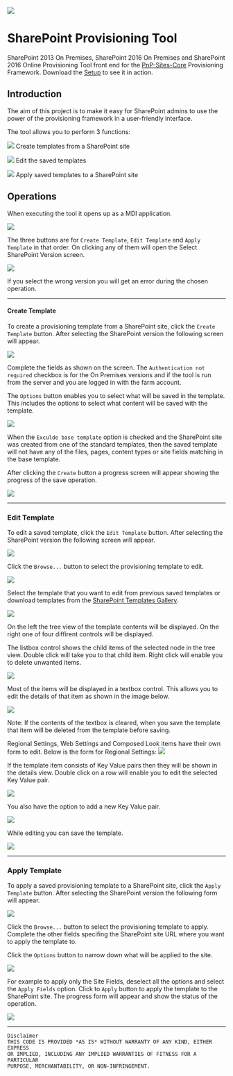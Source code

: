
![](SharePointProvisioningTool/Resources/Karabina122x122.png) 
# SharePoint Provisioning Tool

SharePoint 2013 On Premises, SharePoint 2016 On Premises and SharePoint 2016 Online Provisioning Tool front end for the [PnP-Sites-Core](https://github.com/OfficeDev/PnP-Sites-Core) Provisioning Framework. Download the [Setup](Setup.exe) to see it in action.

## Introduction

The aim of this project is to make it easy for SharePoint admins to use the power of the provisioning framework in a user-friendly interface.

The tool allows you to perform 3 functions:

![](SharePointProvisioningTool/Resources/FileSettingRed.png) Create templates from a SharePoint site

![](SharePointProvisioningTool/Resources/EditRed.png) Edit the saved templates

![](SharePointProvisioningTool/Resources/NewsPaperRed.png) Apply saved templates to a SharePoint site



## Operations
When executing the tool it opens up as a MDI application.

![](Images/MainScreen.png)

The three buttons are for ```Create Template```, ```Edit Template``` and ```Apply Template``` in that order. On clicking any of them 
will open the Select SharePoint Version screen.

![](Images/VersionSelect.png)

If you select the wrong version you will get an error during the chosen operation.

-------------

#### Create Template

To create a provisioning template from a SharePoint site, click the ```Create Template``` button. After selecting the SharePoint version the following screen will appear.

![](Images/CreateTemplate.png)

Complete the fields as shown on the screen. The ```Authentication not required``` checkbox is for the On Premises versions and if the tool is run from the server and you are logged in with the farm account.

The ```Options``` button enables you to select what will be saved in the template. This includes the options to select what content will be saved with the template.

![](Images/CreateOptions.png)

When the ```Exculde base template``` option is checked and the SharePoint site was created from one of the standard templates, then the saved template will not have any of the files, pages, content types or site fields matching in the base template.


After clicking the ```Create``` button a progress screen will appear showing the progress of the save operation.

![](Images/CreateProgress.png)

----------
### Edit Template

To edit a saved template, click the ```Edit Template``` button. After selecting the SharePoint version the following screen will appear.

![](Images/EditStart.png)

Click the ```Browse...``` button to select the provisioning template to edit.

![](Images/OpenTemplate.png)

Select the template that you want to edit from previous saved templates or download templates from the [SharePoint Templates Gallery](https://templates-gallery.sharepointpnp.com).

![](Images/EditTemplateList.png)

On the left the tree view of the template contents will be displayed. 
On the right one of four diffirent controls will be displayed.

The listbox control shows the child items of the selected node in the tree view. 
Double click will take you to that child item. Right click will enable you to delete unwanted items.

![](Images/EditTemplateDeleteItems.png)

Most of the items will be displayed in a textbox control. 
This allows you to edit the details of that item as shown in the image below.

![](Images/EditTemplateText.png)

Note: If the contents of the textbox is cleared, when you save the template that item will be deleted from the template before saving.

Regional Settings, Web Settings and Composed Look items have their own form to edit. 
Below is the form for Regional Settings:
![](Images/EditTemplateRegionalSettings.png)

If the template item consists of Key Value pairs then they will be shown in the details view.
Double click on a row will enable you to edit the selected Key Value pair.

![](Images/EditTemplateKeyValue.png)

You also have the option to add a new Key Value pair.

![](Images/EditTemplateKeyValueNew.png)

While editing you can save the template.

![](Images/EditTemplateSaved.png)

-----------

### Apply Template

To apply a saved provisioning template to a SharePoint site, click the ```Apply Template``` button. 
After selecting the SharePoint version the following form will appear.

![](Images/ApplyTemplate.png)

Click the ```Browse...``` button to select the provisioning template to apply. 
Complete the other fields specifing the SharePoint site URL where you want to apply the template to.

Click the ```Options``` button to narrow down what will be applied to the site.

![](Images/ApplyOptions.png)

For example to apply only the Site Fields, deselect all the options and select the ```Apply Fields``` option.
Click to ```Apply``` button to apply the template to the SharePoint site. 
The progress form will appear and show the status of the operation.

![](Images/ApplyProgress.png)


-----------
```
Disclaimer
THIS CODE IS PROVIDED *AS IS* WITHOUT WARRANTY OF ANY KIND, EITHER EXPRESS 
OR IMPLIED, INCLUDING ANY IMPLIED WARRANTIES OF FITNESS FOR A PARTICULAR 
PURPOSE, MERCHANTABILITY, OR NON-INFRINGEMENT.
```










